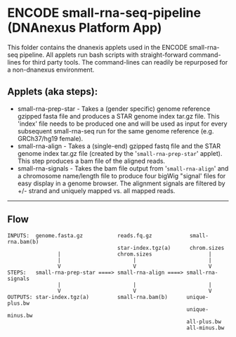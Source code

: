 <!-- dx-header -->
# ENCODE small-rna-seq-pipeline (DNAnexus Platform App)

This folder contains the dnanexis applets used in the ENCODE small-rna-seq pipeline. All applets run 
bash scripts with straight-forward command-lines for third party tools.  The command-lines can readily 
be repurposed for a non-dnanexus environment.

## Applets (aka steps):
- small-rna-prep-star - Takes a (gender specific) genome reference gzipped fasta file and produces a STAR genome 
                        index tar.gz file. This 'index' file needs to be produced one and will be used as input for 
                        every subsequent small-rna-seq run for the same genome reference (e.g. GRCh37/hg19 female). 
- small-rna-align     - Takes a (single-end) gzipped fastq file and the STAR genome index tar.gz file (created by 
                        the '`small-rna-prep-star`' applet).  This step produces a bam file of the aligned reads. 
- small-rna-signals   - Takes the bam file output from '`small-rna-align`' and a chromosome name/length file to produce 
                        four bigWig "signal' files for easy display in a genome browser.  The alignment signals are 
                        filtered by +/- strand and uniquely mapped vs. all mapped reads.
                     
---------
## Flow
```
INPUTS:  genome.fasta.gz           reads.fq.gz            small-rna.bam(b)
                                   star-index.tgz(a)      chrom.sizes
                |                  chrom.sizes                  |
                |                       |                       |
                V                       V                       V
STEPS:   small-rna-prep-star ====> small-rna-align ====> small-rna-signals
                |                       |                       |
                V                       V                       V
OUTPUTS: star-index.tgz(a)         small-rna.bam(b)      unique-plus.bw
                                                         unique-minus.bw
                                                         all-plus.bw
                                                         all-minus.bw
```
                                                         
